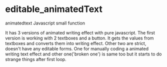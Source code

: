 # editable_animatedText
animatedtext Javascript small function

It has 3 versions of animated writing effect with pure javascript.
The first version is working with 2 textboxes and a button. It gets the values from textboxes and converts them into writing effect.
Other two are strict, doesn't have any editable forms. One for manually coding a animated writing text effect and other one('broken one') is same too but it starts to do strange things after first loop.
